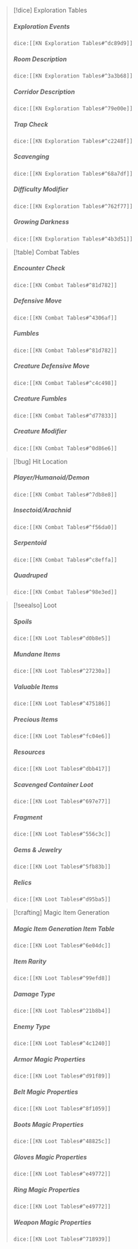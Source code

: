 > [!dice] Exploration Tables
>##### Exploration Events
>`dice:[[KN Exploration Tables#^dc89d9]]`
>
>##### Room Description
>`dice:[[KN Exploration Tables#^3a3b68]]`
>
>##### Corridor Description
>`dice:[[KN Exploration Tables#^79e00e]]`
>
>##### Trap Check 
>`dice:[[KN Exploration Tables#^c2248f]]`
>
>##### Scavenging
>`dice:[[KN Exploration Tables#^68a7df]]`
>
>##### Difficulty Modifier
>`dice:[[KN Exploration Tables#^762f77]]`
>
>##### Growing Darkness
>`dice:[[KN Exploration Tables#^4b3d51]]`


> [!table] Combat Tables
>##### Encounter Check
>`dice:[[KN Combat Tables#^81d782]]`
>
>##### Defensive Move
>`dice:[[KN Combat Tables#^4306af]]`
>
>##### Fumbles
>`dice:[[KN Combat Tables#^81d782]]`
>
>##### Creature Defensive Move
>`dice:[[KN Combat Tables#^c4c498]]`
>
>##### Creature Fumbles
>`dice:[[KN Combat Tables#^d77833]]`
>
>##### Creature Modifier
>`dice:[[KN Combat Tables#^0d86e6]]`
>

>[!bug] Hit Location
>##### Player/Humanoid/Demon
>`dice:[[KN Combat Tables#^7db8e8]]`
>
>##### Insectoid/Arachnid
>`dice:[[KN Combat Tables#^f56da0]]`
>
>##### Serpentoid
>`dice:[[KN Combat Tables#^c8effa]]`
>
>##### Quadruped
>`dice:[[KN Combat Tables#^98e3ed]]`
>

>[!seealso] Loot
>##### Spoils
>`dice:[[KN Loot Tables#^d0b8e5]]`
>
>##### Mundane Items
>`dice:[[KN Loot Tables#^27230a]]`
>
>##### Valuable Items
>`dice:[[KN Loot Tables#^475186]]`
>
>##### Precious Items
>`dice:[[KN Loot Tables#^fc04e6]]`
>
>##### Resources
>`dice:[[KN Loot Tables#^dbb417]]`
>
>##### Scavenged Container Loot
>`dice:[[KN Loot Tables#^697e77]]`
>
>##### Fragment
>`dice:[[KN Loot Tables#^556c3c]]`
>
>##### Gems & Jewelry
>`dice:[[KN Loot Tables#^5fb83b]]`
>
>##### Relics
>`dice:[[KN Loot Tables#^d95ba5]]`


> [!crafting] Magic Item Generation
>##### Magic Item Generation Item Table
>`dice:[[KN Loot Tables#^6e04dc]]`
>
>##### Item Rarity
>`dice:[[KN Loot Tables#^99efd8]]`
>
>##### Damage Type
>`dice:[[KN Loot Tables#^21b8b4]]`
>
>##### Enemy Type
>`dice:[[KN Loot Tables#^4c1240]]`
>
>##### Armor Magic Properties
>`dice:[[KN Loot Tables#^d91f89]]`
>
>##### Belt Magic Properties
>`dice:[[KN Loot Tables#^8f1059]]`
>
>##### Boots Magic Properties
>`dice:[[KN Loot Tables#^48825c]]`
>
>##### Gloves Magic Properties
>`dice:[[KN Loot Tables#^e49772]]`
>
>##### Ring Magic Properties
>`dice:[[KN Loot Tables#^e49772]]`
>
>##### Weapon Magic Properties
>`dice:[[KN Loot Tables#^718939]]`


